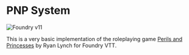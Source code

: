 # PNP System

![Foundry v11](https://img.shields.io/badge/foundry-v11-green)

This is a very basic implementation of the roleplaying game [Perils and Princesses](https://perilsandprincesses.com/) by Ryan Lynch for Foundry VTT. 
